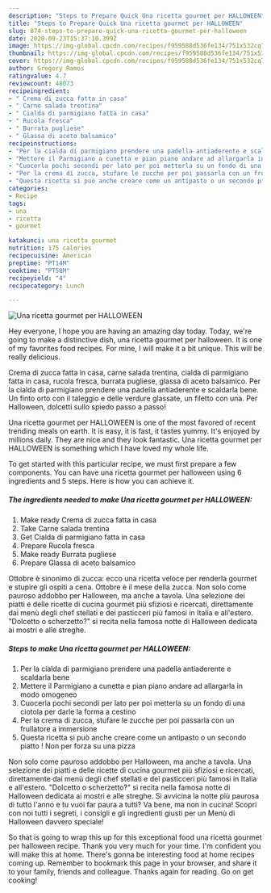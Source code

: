 ```yaml
---
description: "Steps to Prepare Quick Una ricetta gourmet per HALLOWEEN"
title: "Steps to Prepare Quick Una ricetta gourmet per HALLOWEEN"
slug: 874-steps-to-prepare-quick-una-ricetta-gourmet-per-halloween
date: 2020-09-23T15:37:10.399Z
image: https://img-global.cpcdn.com/recipes/f959588d536fe134/751x532cq70/una-ricetta-gourmet-per-halloween-recipe-main-photo.jpg
thumbnail: https://img-global.cpcdn.com/recipes/f959588d536fe134/751x532cq70/una-ricetta-gourmet-per-halloween-recipe-main-photo.jpg
cover: https://img-global.cpcdn.com/recipes/f959588d536fe134/751x532cq70/una-ricetta-gourmet-per-halloween-recipe-main-photo.jpg
author: Gregory Ramos
ratingvalue: 4.7
reviewcount: 48073
recipeingredient:
- " Crema di zucca fatta in casa"
- " Carne salada trentina"
- " Cialda di parmigiano fatta in casa"
- " Rucola fresca"
- " Burrata pugliese"
- " Glassa di aceto balsamico"
recipeinstructions:
- "Per la cialda di parmigiano prendere una padella antiaderente e scaldarla bene"
- "Mettere il Parmigiano a cunetta e pian piano andare ad allargarla in modo omogeneo"
- "Cuocerla pochi secondi per lato per poi metterla su un fondo di una ciotola per darle la forma a cestino"
- "Per la crema di zucca, stufare le zucche per poi passarla con un frullatore a immersione"
- "Questa ricetta si può anche creare come un antipasto o un secondo piatto ! Non per forza su una pizza"
categories:
- Recipe
tags:
- una
- ricetta
- gourmet

katakunci: una ricetta gourmet 
nutrition: 175 calories
recipecuisine: American
preptime: "PT14M"
cooktime: "PT58M"
recipeyield: "4"
recipecategory: Lunch

---
```



![Una ricetta gourmet per HALLOWEEN](https://img-global.cpcdn.com/recipes/f959588d536fe134/751x532cq70/una-ricetta-gourmet-per-halloween-recipe-main-photo.jpg)

Hey everyone, I hope you are having an amazing day today. Today, we're going to make a distinctive dish, una ricetta gourmet per halloween. It is one of my favorites food recipes. For mine, I will make it a bit unique. This will be really delicious.

Crema di zucca fatta in casa, carne salada trentina, cialda di parmigiano fatta in casa, rucola fresca, burrata pugliese, glassa di aceto balsamico. Per la cialda di parmigiano prendere una padella antiaderente e scaldarla bene. Un finto orto con il taleggio e delle verdure glassate, un filetto con una. Per Halloween, dolcetti sullo spiedo passo a passo!

Una ricetta gourmet per HALLOWEEN is one of the most favored of recent trending meals on earth. It is easy, it is fast, it tastes yummy. It's enjoyed by millions daily. They are nice and they look fantastic. Una ricetta gourmet per HALLOWEEN is something which I have loved my whole life.


To get started with this particular recipe, we must first prepare a few components. You can have una ricetta gourmet per halloween using 6 ingredients and 5 steps. Here is how you can achieve it.

<!--inarticleads1-->

##### The ingredients needed to make Una ricetta gourmet per HALLOWEEN:

1. Make ready  Crema di zucca fatta in casa
1. Take  Carne salada trentina
1. Get  Cialda di parmigiano fatta in casa
1. Prepare  Rucola fresca
1. Make ready  Burrata pugliese
1. Prepare  Glassa di aceto balsamico


Ottobre è sinonimo di zucca: ecco una ricetta veloce per renderla gourmet e stupire gli ospiti a cena. Ottobre è il mese della zucca. Non solo come pauroso addobbo per Halloween, ma anche a tavola. Una selezione dei piatti e delle ricette di cucina gourmet più sfiziosi e ricercati, direttamente dai menù degli chef stellati e dei pasticceri più famosi in Italia e all&#39;estero. &#34;Dolcetto o scherzetto?&#34; si recita nella famosa notte di Halloween dedicata ai mostri e alle streghe. 

<!--inarticleads2-->

##### Steps to make Una ricetta gourmet per HALLOWEEN:

1. Per la cialda di parmigiano prendere una padella antiaderente e scaldarla bene
1. Mettere il Parmigiano a cunetta e pian piano andare ad allargarla in modo omogeneo
1. Cuocerla pochi secondi per lato per poi metterla su un fondo di una ciotola per darle la forma a cestino
1. Per la crema di zucca, stufare le zucche per poi passarla con un frullatore a immersione
1. Questa ricetta si può anche creare come un antipasto o un secondo piatto ! Non per forza su una pizza


Non solo come pauroso addobbo per Halloween, ma anche a tavola. Una selezione dei piatti e delle ricette di cucina gourmet più sfiziosi e ricercati, direttamente dai menù degli chef stellati e dei pasticceri più famosi in Italia e all&#39;estero. &#34;Dolcetto o scherzetto?&#34; si recita nella famosa notte di Halloween dedicata ai mostri e alle streghe. Si avvicina la notte più paurosa di tutto l&#39;anno e tu vuoi far paura a tutti? Va bene, ma non in cucina! Scopri con noi tutti i segreti, i consigli e gli ingredienti giusti per un Menù di Halloween davvero speciale! 

So that is going to wrap this up for this exceptional food una ricetta gourmet per halloween recipe. Thank you very much for your time. I'm confident you will make this at home. There's gonna be interesting food at home recipes coming up. Remember to bookmark this page in your browser, and share it to your family, friends and colleague. Thanks again for reading. Go on get cooking!
